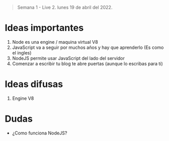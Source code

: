 > Semana 1 - Live 2.
> lunes 19 de abril del 2022.

# Ideas importantes

1. Node es una engine / maquina virtual V8
2. JavaScript va a seguir por muchos años y hay que aprenderlo (Es como el ingles)
3. NodeJS permite usar JavaScript del lado del servidor
4. Comenzar a escribir tu blog te abre puertas (aunque lo escribas para ti)

# Ideas difusas

1. Engine V8

# Dudas

- ¿Como funciona NodeJS?